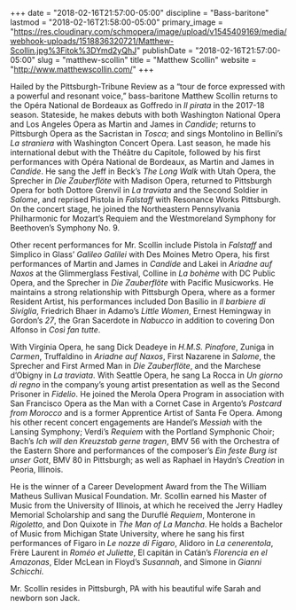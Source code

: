 +++
date = "2018-02-16T21:57:00-05:00"
discipline = "Bass-baritone"
lastmod = "2018-02-16T21:58:00-05:00"
primary_image = "https://res.cloudinary.com/schmopera/image/upload/v1545409169/media/webhook-uploads/1518836320721/Matthew-Scollin.jpg%3Fitok%3DYmd2yQhJ"
publishDate = "2018-02-16T21:57:00-05:00"
slug = "matthew-scollin"
title = "Matthew Scollin"
website = "http://www.matthewscollin.com/"
+++

Hailed by the Pittsburgh-Tribune Review as a “tour de force expressed with a powerful and resonant voice,” bass-baritone Matthew Scollin returns to the Opéra National de Bordeaux as Goffredo in *Il pirata* in the 2017-18 season.  Stateside, he makes debuts with both Washington National Opera and Los Angeles Opera as Martin and James in *Candide*; returns to Pittsburgh Opera as the Sacristan in *Tosca*; and sings Montolino in Bellini’s *La straniera* with Washington Concert Opera. Last season, he made his international debut with the Théâtre du Capitole, followed by his first performances with Opéra National de Bordeaux, as Martin and James in *Candide*. He sang the Jeff in Beck’s *The Long Walk* with Utah Opera, the Sprecher in *Die Zauberflöte* with Madison Opera, returned to Pittsburgh Opera for both Dottore Grenvil in *La traviata* and the Second Soldier in *Salome*, and reprised Pistola in *Falstaff* with Resonance Works Pittsburgh. On the concert stage, he joined the Northeastern Pennsylvania Philharmonic for Mozart’s Requiem and the Westmoreland Symphony for Beethoven’s Symphony No. 9.

Other recent performances for Mr. Scollin include Pistola in *Falstaff* and Simplico in Glass’ *Galileo Galilei* with Des Moines Metro Opera, his first performances of Martin and James in *Candide* and Lakei in *Ariadne auf Naxos* at the Glimmerglass Festival, Colline in *La bohème* with DC Public Opera, and the Sprecher in *Die Zauberflöte* with Pacific Musicworks. He maintains a strong relationship with Pittsburgh Opera, where as a former Resident Artist, his performances included Don Basilio in *Il barbiere di Siviglia*, Friedrich Bhaer in Adamo’s *Little Women*, Ernest Hemingway in Gordon’s *27*, the Gran Sacerdote in *Nabucco* in addition to covering Don Alfonso in *Così fan tutte*. 

With Virginia Opera, he sang Dick Deadeye in *H.M.S. Pinafore*, Zuniga in *Carmen*, Truffaldino in *Ariadne auf Naxos*, First Nazarene in *Salome*, the Sprecher and First Armed Man in *Die Zauberflöte*, and the Marchese d’Obigny in *La traviata*. With Seattle Opera, he sang La Rocca in *Un giorno di regno* in the company’s young artist presentation as well as the Second Prisoner in *Fidelio*. He joined the Merola Opera Program in association with San Francisco Opera as the Man with a Cornet Case in Argento’s *Postcard from Morocco* and is a former Apprentice Artist of Santa Fe Opera. Among his other recent concert engagements are Handel’s *Messiah* with the Lansing Symphony; Verdi’s *Requiem* with the Portland Symphonic Choir; Bach’s *Ich will den Kreuzstab gerne tragen*, BMV 56 with the Orchestra of the Eastern Shore and performances of the composer’s *Ein feste Burg ist unser Gott*, BMV 80 in Pittsburgh; as well as Raphael in Haydn’s *Creation* in Peoria, Illinois.

He is the winner of a Career Development Award from the The William Matheus Sullivan Musical Foundation. Mr. Scollin earned his Master of Music from the University of Illinois, at which he received the Jerry Hadley Memorial Scholarship and sang the Duruflé *Requiem*, Monterone in *Rigoletto*, and Don Quixote in *The Man of La Mancha*. He holds a Bachelor of Music from Michigan State University, where he sang his first performances of Figaro in *Le nozze di Figaro*, Alidoro in *La cenerentola*, Frère Laurent in *Roméo et Juliette*, El capitán in Catán’s *Florencia en el Amazonas*, Elder McLean in Floyd’s *Susannah*, and Simone in *Gianni Schicchi*.

Mr. Scollin resides in Pittsburgh, PA with his beautiful wife Sarah and newborn son Jack.

